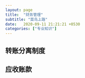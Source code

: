 ```yaml
---
layout: page
title:  "财务管理"
subtitle: "菜鸟上路"
date:   2020-09-11 21:21:21 +0530
categories: ["专业知识"]
---
```


## 转账分离制度

## 应收账款

